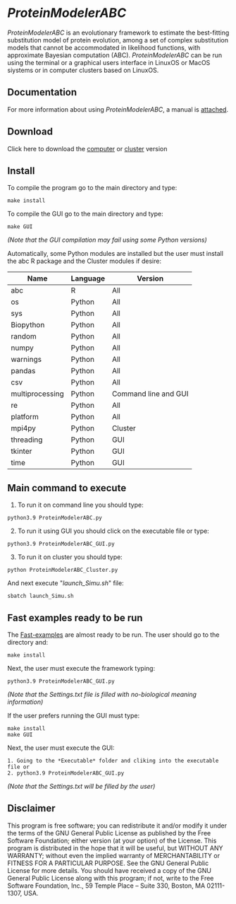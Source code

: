 # *ProteinModelerABC*
*ProteinModelerABC* is an evolutionary framework to estimate the best-fitting substitution model of protein evolution, among a set of complex substitution models that cannot be accommodated in likelihood functions, with approximate Bayesian computation (ABC). *ProteinModelerABC* can be run using the terminal or a graphical users interface in LinuxOS or MacOS siystems or in computer clusters based on LinuxOS.

## Documentation
For more information about using *ProteinModelerABC*, a manual is [attached](https://github.com/DavidFerreiro/ProteinModelerABC/tree/main/Documentation).

## Download
Click here to download the [computer](https://github.com/DavidFerreiro/ProteinModelerABC/tree/main/ProteinModelerABC) or [cluster](https://github.com/DavidFerreiro/ProteinModelerABC/tree/main/ProteinModelerABC_Cluster) version

## Install
To compile the program go to the main directory and type:
```
make install
```
To compile the GUI go to the main directory and type:
```
make GUI
```
*(Note that the GUI compilation may fail using some Python versions)*

Automatically, some Python modules are installed but the user must install the abc R package and the Cluster modules if desire:

|Name	|Language	|Version|
|---------------|---------------|---------------|
|abc	|R	|All|
|os	|Python	|All|
|sys	|Python	|All|
|Biopython	|Python	|All|
|random	|Python	|All|
|numpy	|Python	|All|
|warnings	|Python	|All|
|pandas	|Python	|All|
|csv	|Python	|All|
|multiprocessing	|Python	|Command line and GUI|
|re	|Python	|All|
|platform	|Python	|All|
|mpi4py	|Python	|Cluster|
|threading	|Python	|GUI|
|tkinter	|Python	|GUI|
|time	|Python	|GUI|

## Main command to execute
1. To run it on command line you should type:
```
python3.9 ProteinModelerABC.py
```
2. To run it using GUI you should click on the executable file or type:
```
python3.9 ProteinModelerABC_GUI.py
```
3. To run it on cluster you should type:
```
python ProteinModelerABC_Cluster.py
```
And next execute "*launch_Simu.sh*" file:
```
sbatch launch_Simu.sh
```
## Fast examples ready to be run
The [Fast-examples](https://github.com/DavidFerreiro/ProteinModelerABC/tree/main/Fast-examples) are almost ready to be run. The user should go to the directory and:
```
make install
```
Next, the user must execute the framework typing:
```
python3.9 ProteinModelerABC_GUI.py
```
*(Note that the Settings.txt file is filled with no-biological meaning information)*


If the user prefers running the GUI must type:
```
make install
make GUI
```
Next, the user must execute the GUI:
```
1. Going to the *Executable* folder and cliking into the executable file or
2. python3.9 ProteinModelerABC_GUI.py
```
*(Note that the Settings.txt will be filled by the user)*

## Disclaimer
This program is free software; you can redistribute it and/or modify it under the terms of the GNU General Public License as published by the Free Software Foundation; either version (at your option) of the License. This program is distributed in the hope that it will be useful, but WITHOUT ANY WARRANTY; without even the implied warranty of MERCHANTABILITY or FITNESS FOR A PARTICULAR PURPOSE. See the GNU General Public License for more details. You should have received a copy of the GNU General Public License along with this program; if not, write to the Free Software Foundation, Inc., 59 Temple Place – Suite 330, Boston, MA 02111-1307, USA.
